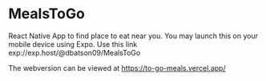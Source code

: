 # MealsToGo
React Native App to find place to eat near you. You may launch this on your mobile device using Expo. Use this link exp://exp.host/@dbatson09/MealsToGo


The webversion can be viewed at https://to-go-meals.vercel.app/

